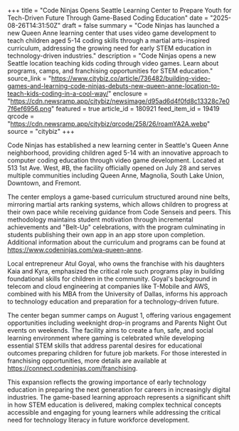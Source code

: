+++
title = "Code Ninjas Opens Seattle Learning Center to Prepare Youth for Tech-Driven Future Through Game-Based Coding Education"
date = "2025-08-26T14:31:50Z"
draft = false
summary = "Code Ninjas has launched a new Queen Anne learning center that uses video game development to teach children aged 5-14 coding skills through a martial arts-inspired curriculum, addressing the growing need for early STEM education in technology-driven industries."
description = "Code Ninjas opens a new Seattle location teaching kids coding through video games. Learn about programs, camps, and franchising opportunities for STEM education."
source_link = "https://www.citybiz.co/article/736482/building-video-games-and-learning-code-ninjas-debuts-new-queen-anne-location-to-teach-kids-coding-in-a-cool-way/"
enclosure = "https://cdn.newsramp.app/citybiz/newsimage/d95ad6d4f0fd8c13328c7e07f6ef6956.png"
featured = true
article_id = 180921
feed_item_id = 19419
qrcode = "https://cdn.newsramp.app/citybiz/qrcode/258/26/roamYA2A.webp"
source = "citybiz"
+++

<p>Code Ninjas has established a new learning center in Seattle's Queen Anne neighborhood, providing children aged 5-14 with an innovative approach to computer coding education through video game development. Located at 513 1st Ave. West, #B, the facility officially opened on July 28 and serves multiple communities including Queen Anne, Magnolia, South Lake Union, Downtown, and Fremont.</p><p>The center employs a game-based curriculum structured around nine belts, mirroring martial arts ranking systems, which allows children to progress at their own pace while receiving guidance from Code Senseis and peers. This methodology maintains student motivation through incremental achievements and "Belt-Up" celebrations, with the program culminating in students publishing their own app in an app store upon completion. Additional information about the curriculum and programs can be found at <a href="https://www.codeninjas.com/wa-queen-anne" rel="nofollow" target="_blank">https://www.codeninjas.com/wa-queen-anne</a>.</p><p>Local entrepreneur Atul Goyal, who owns the franchise with his daughters Kaia and Kyra, emphasized the critical role such programs play in building foundational skills for children in the community. Goyal's background in telecom and cloud engineering at companies like T-Mobile and AWS, combined with his MBA from the University of Dallas, informs his approach to technology education and preparation for a technology-driven future.</p><p>The center began summer camps on August 1, offering various engagement opportunities including weeknight drop-in programs and Parents Night Out events on weekends. The facility aims to create a fun, safe, and social learning environment where gaming is celebrated while developing essential STEM skills that address parental desires for educational outcomes preparing children for future job markets. For those interested in franchising opportunities, more details are available at <a href="https://connect.codeninjas.com/franchising" rel="nofollow" target="_blank">https://connect.codeninjas.com/franchising</a>.</p><p>This expansion reflects the growing importance of early technology education in preparing the next generation for careers in increasingly digital industries. The game-based learning approach represents a significant shift in how STEM education is delivered, making complex technical concepts accessible and engaging for young learners while addressing the critical need for technology literacy in future workforce development.</p>